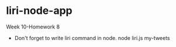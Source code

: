 # liri-node-app
Week 10-Homework 8


* Don't forget to write liri command in node. node liri.js my-tweets